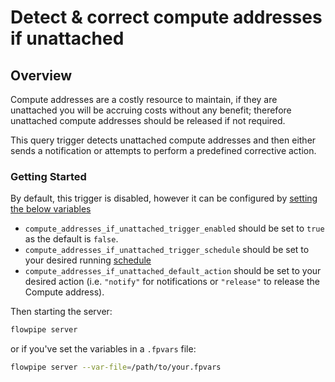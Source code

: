 # Detect & correct compute addresses if unattached

## Overview

Compute addresses are a costly resource to maintain, if they are unattached you will be accruing costs without any benefit; therefore unattached compute addresses should be released if not required.

This query trigger detects unattached compute addresses and then either sends a notification or attempts to perform a predefined corrective action.

### Getting Started

By default, this trigger is disabled, however it can be configured by [setting the below variables](https://flowpipe.io/docs/build/mod-variables#passing-input-variables)
- `compute_addresses_if_unattached_trigger_enabled` should be set to `true` as the default is `false`.
- `compute_addresses_if_unattached_trigger_schedule` should be set to your desired running [schedule](https://flowpipe.io/docs/flowpipe-hcl/trigger/schedule#more-examples)
- `compute_addresses_if_unattached_default_action` should be set to your desired action (i.e. `"notify"` for notifications or `"release"` to release the Compute address).

Then starting the server:
```sh
flowpipe server
```

or if you've set the variables in a `.fpvars` file:
```sh
flowpipe server --var-file=/path/to/your.fpvars
```